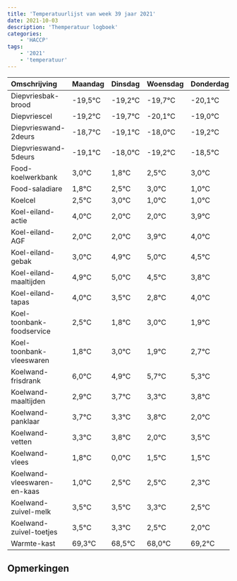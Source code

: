 ```yaml
---
title: 'Temperatuurlijst van week 39 jaar 2021'
date: 2021-10-03
description: 'Themperatuur logboek'
categories:
    - 'HACCP'
tags:
    - '2021'
    - 'temperatuur'
---
```

|Omschrijving|Maandag|Dinsdag|Woensdag|Donderdag|Vrijdag|Zaterdag|Zondag|
|:---|:---|:---|:---|:---|:---|:---|:---|
|Diepvriesbak-brood|-19,5°C|-19,2°C|-19,7°C|-20,1°C|-19,0°C|-20,2°C|-19,5°C|
|Diepvriescel|-19,2°C|-19,7°C|-20,1°C|-19,0°C|-20,2°C|-19,5°C|-19,0°C|
|Diepvrieswand-2deurs|-18,7°C|-19,1°C|-18,0°C|-19,2°C|-18,5°C|-18,0°C|-20,0°C|
|Diepvrieswand-5deurs|-19,1°C|-18,0°C|-19,2°C|-18,5°C|-18,0°C|-20,0°C|-20,0°C|
|Food-koelwerkbank|3,0°C|1,8°C|2,5°C|3,0°C|1,0°C|1,0°C|2,9°C|
|Food-saladiare|1,8°C|2,5°C|3,0°C|1,0°C|1,0°C|2,9°C|3,0°C|
|Koelcel|2,5°C|3,0°C|1,0°C|1,0°C|2,9°C|3,0°C|2,5°C|
|Koel-eiland-actie|4,0°C|2,0°C|2,0°C|3,9°C|4,0°C|3,5°C|2,8°C|
|Koel-eiland-AGF|2,0°C|2,0°C|3,9°C|4,0°C|3,5°C|2,8°C|4,0°C|
|Koel-eiland-gebak|3,0°C|4,9°C|5,0°C|4,5°C|3,8°C|5,0°C|3,9°C|
|Koel-eiland-maaltijden|4,9°C|5,0°C|4,5°C|3,8°C|5,0°C|3,9°C|4,7°C|
|Koel-eiland-tapas|4,0°C|3,5°C|2,8°C|4,0°C|2,9°C|3,7°C|3,3°C|
|Koel-toonbank-foodservice|2,5°C|1,8°C|3,0°C|1,9°C|2,7°C|2,3°C|2,8°C|
|Koel-toonbank-vleeswaren|1,8°C|3,0°C|1,9°C|2,7°C|2,3°C|2,8°C|1,0°C|
|Koelwand-frisdrank|6,0°C|4,9°C|5,7°C|5,3°C|5,8°C|4,0°C|5,5°C|
|Koelwand-maaltijden|2,9°C|3,7°C|3,3°C|3,8°C|2,0°C|3,5°C|3,5°C|
|Koelwand-panklaar|3,7°C|3,3°C|3,8°C|2,0°C|3,5°C|3,5°C|3,3°C|
|Koelwand-vetten|3,3°C|3,8°C|2,0°C|3,5°C|3,5°C|3,3°C|2,5°C|
|Koelwand-vlees|1,8°C|0,0°C|1,5°C|1,5°C|1,3°C|0,5°C|0,0°C|
|Koelwand-vleeswaren-en-kaas|1,0°C|2,5°C|2,5°C|2,3°C|1,5°C|1,0°C|2,2°C|
|Koelwand-zuivel-melk|3,5°C|3,5°C|3,3°C|2,5°C|2,0°C|3,2°C|2,4°C|
|Koelwand-zuivel-toetjes|3,5°C|3,3°C|2,5°C|2,0°C|3,2°C|2,4°C|3,5°C|
|Warmte-kast|69,3°C|68,5°C|68,0°C|69,2°C|68,4°C|69,5°C|68,4°C|

## Opmerkingen


